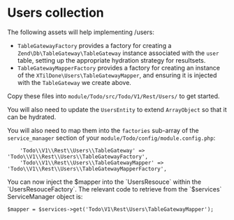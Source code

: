 # Users collection

The following assets will help implementing /users:

* `TableGatewayFactory` provides a factory for creating a `Zend\Db\TableGateway\TableGateway`
  instance associated with the `user` table, setting up the appropriate hydration strategy
  for resultsets.
* `TableGatewayMapperFactory` provides a factory for creating an instance of the
  `XTilDone\Users\TableGatewayMapper`, and ensuring it is injected with the
  `TableGateway` we create above.

Copy these files into `module/Todo/src/Todo/V1/Rest/Users/` to get started.

You will also need to update the `UsersEntity` to extend `ArrayObject` so that it
can be hydrated.

You will also need to map them into the `factories` sub-array of the `service_manager`
section of your `module/Todo/config/module.config.php`:

        'Todo\\V1\\Rest\\Users\\TableGateway' => 'Todo\\V1\\Rest\\Users\\TableGatewayFactory',
        'Todo\\V1\\Rest\\Users\\TableGatewayMapper' => 'Todo\\V1\\Rest\\Users\\TableGatewayMapperFactory',

You can now inject the $mapper into the `UsersResouce` within the `UsersResouceFactory`. The
relevant code to retrieve from the `$services` ServiceManager object is:

    $mapper = $services->get('Todo\V1\Rest\Users\TableGatewayMapper');

